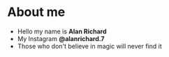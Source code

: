  # About me
- Hello my name is **Alan Richard**
- My Instagram **@alanrichard.7**
- Those who don't believe in magic will never find it
<!---
Flashoone/Flashoone is a ✨ special ✨ repository because its `README.md` (this file) appears on your GitHub profile.
You can click the Preview link to take a look at your changes.
--->
